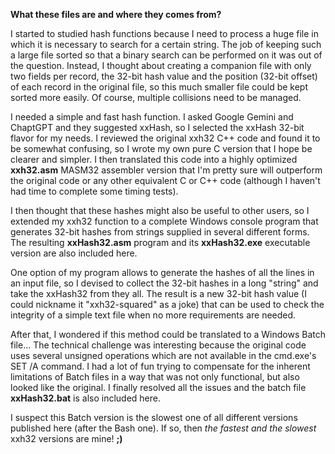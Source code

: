 **What these files are and where they comes from?**

I started to studied hash functions because I need to process a huge file in which it is necessary to search for a certain string. The job of keeping such a large file sorted so that a binary search can be performed on it was out of the question. Instead, I thought about creating a companion file with only two fields per record, the 32-bit hash value and the position (32-bit offset) of each record in the original file, so this much smaller file could be kept sorted more easily. Of course, multiple collisions need to be managed.

I needed a simple and fast hash function. I asked Google Gemini and ChaptGPT and they suggested xxHash, so I selected the xxHash 32-bit flavor for my needs. I reviewed the original xxh32 C++ code and found it to be somewhat confusing, so I wrote my own pure C version that I hope be clearer and simpler. I then translated this code into a highly optimized **xxh32.asm** MASM32 assembler version that I'm pretty sure will outperform the original code or any other equivalent C or C++ code (although I haven't had time to complete some timing tests).

I then thought that these hashes might also be useful to other users, so I extended my xxh32 function to a complete Windows console program that generates 32-bit hashes from strings supplied in several different forms. The resulting **xxHash32.asm** program and its **xxHash32.exe** executable version are also included here.

One option of my program allows to generate the hashes of all the lines in an input file, so I devised to collect the 32-bit hashes in a long "string" and take the xxHash32 from they all. The result is a new 32-bit hash value (I could nickname it "xxh32-squared" as a joke) that can be used to check the integrity of a simple text file when no more requirements are needed.

After that, I wondered if this method could be translated to a Windows Batch file... The technical challenge was interesting because the original code uses several unsigned operations which are not available in the cmd.exe's SET /A command. I had a lot of fun trying to compensate for the inherent limitations of Batch files in a way that was not only functional, but also looked like the original. I finally resolved all the issues and the batch file **xxHash32.bat** is also included here.

I suspect this Batch version is the slowest one of all different versions published here (after the Bash one). If so, then _the fastest and the slowest_ xxh32 versions are mine!  **;)**
